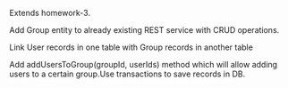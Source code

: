 Extends homework-3.

Add Group entity to already existing REST service with CRUD operations.

Link User records in one table with Group records in another table

Add addUsersToGroup(groupId, userIds) method which will allow adding users to a certain group.Use transactions to save records in DB.